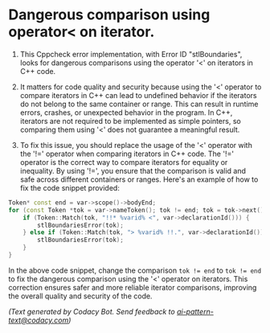 # Dangerous comparison using operator< on iterator.

1. This Cppcheck error implementation, with Error ID "stlBoundaries", looks for dangerous comparisons using the operator '<' on iterators in C++ code.

2. It matters for code quality and security because using the '<' operator to compare iterators in C++ can lead to undefined behavior if the iterators do not belong to the same container or range. This can result in runtime errors, crashes, or unexpected behavior in the program. In C++, iterators are not required to be implemented as simple pointers, so comparing them using '<' does not guarantee a meaningful result.

3. To fix this issue, you should replace the usage of the '<' operator with the '!=' operator when comparing iterators in C++ code. The '!=' operator is the correct way to compare iterators for equality or inequality. By using '!=', you ensure that the comparison is valid and safe across different containers or ranges. Here's an example of how to fix the code snippet provided:
   
```cpp
Token* const end = var->scope()->bodyEnd;
for (const Token *tok = var->nameToken(); tok != end; tok = tok->next()) {
    if (Token::Match(tok, "!!* %varid% <", var->declarationId())) {
        stlBoundariesError(tok);
    } else if (Token::Match(tok, "> %varid% !!.", var->declarationId())) {
        stlBoundariesError(tok);
    }
}
```

In the above code snippet, change the comparison `tok != end` to `tok != end` to fix the dangerous comparison using the '<' operator on iterators. This correction ensures safer and more reliable iterator comparisons, improving the overall quality and security of the code.

_(Text generated by Codacy Bot. Send feedback to ai-pattern-text@codacy.com)_
